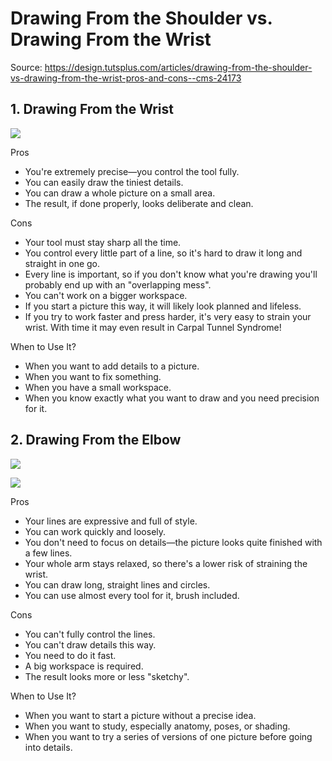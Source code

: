 # Drawing From the Shoulder vs. Drawing From the Wrist

Source: <https://design.tutsplus.com/articles/drawing-from-the-shoulder-vs-drawing-from-the-wrist-pros-and-cons--cms-24173>

## 1. Drawing From the Wrist

![](https://cms-assets.tutsplus.com/cdn-cgi/image/width=600/uploads/users/108/posts/24173/image/drawing-wrist-shoulder-gif-wrist.gif)

Pros

- You're extremely precise—you control the tool fully.
- You can easily draw the tiniest details.
- You can draw a whole picture on a small area.
- The result, if done properly, looks deliberate and clean.

Cons

- Your tool must stay sharp all the time.
- You control every little part of a line, so it's hard to draw it long and straight in one go.
- Every line is important, so if you don't know what you're drawing you'll probably end up with an "overlapping mess".
- You can't work on a bigger workspace.
- If you start a picture this way, it will likely look planned and lifeless.
- If you try to work faster and press harder, it's very easy to strain your wrist. With time it may even result in Carpal Tunnel Syndrome!

When to Use It?

- When you want to add details to a picture.
- When you want to fix something.
- When you have a small workspace.
- When you know exactly what you want to draw and you need precision for it.

## 2. Drawing From the Elbow

![](https://cms-assets.tutsplus.com/cdn-cgi/image/width=600/uploads/users/108/posts/24173/image/drawing-wrist-shoulder-gif-elbow.gif)

![](https://cms-assets.tutsplus.com/cdn-cgi/image/width=600/uploads/users/108/posts/24173/image/drawing-wrist-shoulder-gif-shouler.gif)

Pros

- Your lines are expressive and full of style.
- You can work quickly and loosely.
- You don't need to focus on details—the picture looks quite finished with a few lines.
- Your whole arm stays relaxed, so there's a lower risk of straining the wrist.
- You can draw long, straight lines and circles.
- You can use almost every tool for it, brush included.

Cons

- You can't fully control the lines.
- You can't draw details this way.
- You need to do it fast.
- A big workspace is required.
- The result looks more or less "sketchy".

When to Use It?

- When you want to start a picture without a precise idea.
- When you want to study, especially anatomy, poses, or shading.
- When you want to try a series of versions of one picture before going into details.
